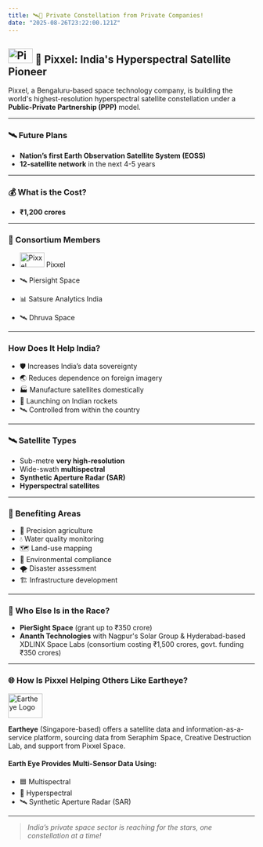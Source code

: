 ```yaml
---
title: 🛰️🤝 Private Constellation from Private Companies! 
date: "2025-08-26T23:22:00.121Z"
---
```




## <img src="https://upload.wikimedia.org/wikipedia/commons/e/e7/Pixxel_Logo_2.jpg" alt="Pixxel" height="30" width="50" />  🚀 Pixxel: India's Hyperspectral Satellite Pioneer

Pixxel, a Bengaluru-based space technology company, is building the world's highest-resolution hyperspectral satellite constellation under a **Public-Private Partnership (PPP)** model.

---

### 🛰️ Future Plans

- **Nation’s first Earth Observation Satellite System (EOSS)**
- **12-satellite network** in the next 4-5 years

---

### 💰 What is the Cost?

- **₹1,200 crores**

---

### 🤝 Consortium Members

- <img src="https://upload.wikimedia.org/wikipedia/commons/e/e7/Pixxel_Logo_2.jpg" alt="Pixxel" height="30" width="50" /> Pixxel 

- 🛰️ Piersight Space
- 📊 Satsure Analytics India
- 🛰️ Dhruva Space

---

### How Does It Help India?

- 🛡️ Increases India’s data sovereignty
- 🌏 Reduces dependence on foreign imagery
- 🏭 Manufacture satellites domestically
- 🚀 Launching on Indian rockets
- 🛰️ Controlled from within the country

---

### 🛰️ Satellite Types

- Sub-metre **very high-resolution**
- Wide-swath **multispectral**
- **Synthetic Aperture Radar (SAR)**
- **Hyperspectral satellites**

---

### 🌱 Benefiting Areas

- 🚜 Precision agriculture
- 💧 Water quality monitoring
- 🗺️ Land-use mapping
- 🌳 Environmental compliance
- 🌪️ Disaster assessment
- 🏗️ Infrastructure development

---

### 🏁 Who Else Is in the Race?

- **PierSight Space** (grant up to ₹350 crore)
- **Ananth Technologies** with Nagpur's Solar Group & Hyderabad-based XDLINX Space Labs (consortium costing ₹1,500 crores, govt. funding ₹350 crores)

---

### 🌐 How Is Pixxel Helping Others Like Eartheye?

<img src="https://creativedestructionlab.com/wp-content/uploads/2024/07/eath-eye.jpg" alt="Eartheye Logo" height="50" width="70" /> 

**Eartheye** (Singapore-based) offers a satellite data and information-as-a-service platform, sourcing data from Seraphim Space, Creative Destruction Lab, and support from Pixxel Space.

#### Earth Eye Provides Multi-Sensor Data Using:
- 🟦 Multispectral
- 🌈 Hyperspectral
- 🛰️ Synthetic Aperture Radar (SAR)

---

> _India’s private space sector is reaching for the stars, one constellation at a time!_
